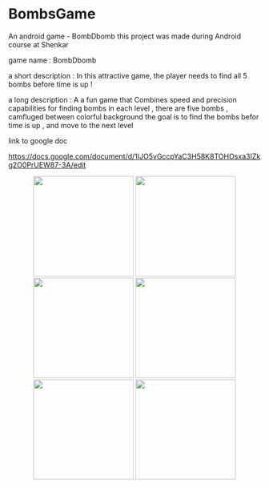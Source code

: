 # BombsGame
An android game - BombDbomb
this project was made during Android course at Shenkar 

game name : BombDbomb

a short description :  In this attractive game, the player needs to find all 5 bombs before time is up !

a long description  : A a fun game that Combines speed and precision capabilities for finding bombs
                      in each level , there are five bombs , camfluged between colorful background 
                      the goal is to find the bombs befor time is up , and move to the next level




link to google doc

https://docs.google.com/document/d/1IJO5vGccpYaC3H58K8TOHOsxa3IZkg2O0PrUEW87-3A/edit

<p align="center">
  <img src="https://cloud.githubusercontent.com/assets/15306980/22186231/07c5d354-e0fb-11e6-8700-d0756a5f9ac5.png"  width="200"/>
  <img src= "https://cloud.githubusercontent.com/assets/15306980/22186289/0cc0a72a-e0fc-11e6-96cc-cbf02b226958.png" width ="200"/>
   <img src= "https://cloud.githubusercontent.com/assets/15306980/22186313/6581cc18-e0fc-11e6-93c4-2b5b6f97eb4a.png" width ="200"/>
   <img src= "https://cloud.githubusercontent.com/assets/15306980/22186315/6c8fc348-e0fc-11e6-90f8-16a8864380a8.png" width ="200"/>
   <img src= "https://cloud.githubusercontent.com/assets/15306980/22186317/73511240-e0fc-11e6-830f-6a963a9c8292.png" width ="200"/>
   <img src= "https://cloud.githubusercontent.com/assets/15306980/22186320/79210f40-e0fc-11e6-9b3c-1f5d7f3a3b5f.png" width ="200"/>
</p>



